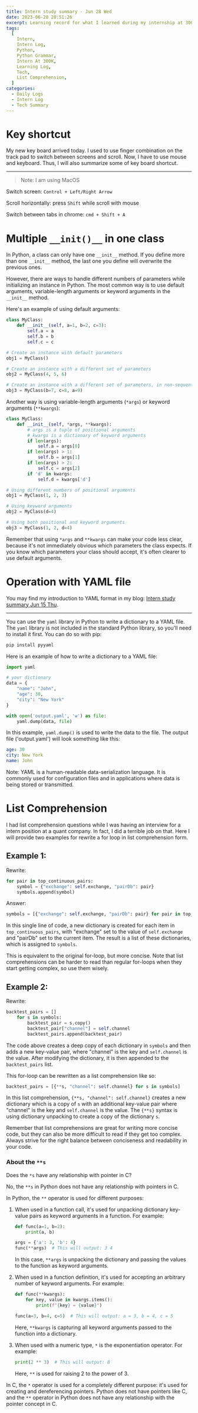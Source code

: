 ```yaml
---
title: Intern study summary - Jun 28 Wed
date: 2023-06-28 20:51:26
excerpt: Learning record for what I learned during my internship at 300K—a quant company on the day of 15th of Jun, Thu
tags:
  [
    Intern,
    Intern Log,
    Python,
    Python Grammar,
    Intern At 300K,
    Learning Log,
    Tech,
    List Comprehension,
  ]
categories:
  - Daily Logs
  - Intern Log
  - Tech Summary
---
```


# Key shortcut

My new key board arrived today. I used to use finger combination on the track pad to switch between screens and scroll. Now, I have to use mouse and keyboard. Thus, I will also summarize some of key board shortcut.

---

> Note: I am using MacOS

Switch screen: `Control + Left/Right Arrow`

Scroll horizontally: press `Shift` while scroll with mouse

Switch between tabs in chrome: `cmd + Shift + A`

# Multiple `__init()__` in one class

In Python, a class can only have one `__init__` method. If you define more than one `__init__` method, the last one you define will overwrite the previous ones.

However, there are ways to handle different numbers of parameters while initializing an instance in Python. The most common way is to use default arguments, variable-length arguments or keyword arguments in the `__init__` method.

Here's an example of using default arguments:

```python
class MyClass:
    def __init__(self, a=1, b=2, c=3):
        self.a = a
        self.b = b
        self.c = c

# Create an instance with default parameters
obj1 = MyClass()

# Create an instance with a different set of parameters
obj2 = MyClass(4, 5, 6)

# Create an instance with a different set of parameters, in non-sequential order
obj3 = MyClass(b=7, c=8, a=9)
```

Another way is using variable-length arguments (`*args`) or keyword arguments (`**kwargs`):

```python
class MyClass:
    def __init__(self, *args, **kwargs):
        # args is a tuple of positional arguments
        # kwargs is a dictionary of keyword arguments
        if len(args):
            self.a = args[0]
        if len(args) > 1:
            self.b = args[1]
        if len(args) > 2:
            self.c = args[2]
        if 'd' in kwargs:
            self.d = kwargs['d']

# Using different numbers of positional arguments
obj1 = MyClass(1, 2, 3)

# Using keyword arguments
obj2 = MyClass(d=4)

# Using both positional and keyword arguments
obj3 = MyClass(1, 2, d=4)

```

Remember that using `*args` and `**kwargs` can make your code less clear, because it's not immediately obvious which parameters the class expects. If you know which parameters your class should accept, it's often clearer to use default arguments.

# Operation with YAML file

You may find my introduction to YAML format in my blog: [Intern study summary Jun 15 Thu](https://slray.com/2023/06/23/Intern-study-summary-Jun-15-Thu/#yaml).

---

You can use the `yaml` library in Python to write a dictionary to a YAML file. The `yaml` library is not included in the standard Python library, so you'll need to install it first. You can do so with pip:

```bash
pip install pyyaml
```

Here is an example of how to write a dictionary to a YAML file:

```python
import yaml

# your dictionary
data = {
    "name": "John",
    "age": 30,
    "city": "New York"
}

with open('output.yaml', 'w') as file:
    yaml.dump(data, file)
```

In this example, `yaml.dump()` is used to write the data to the file. The output file ('output.yaml') will look something like this:

```yaml
age: 30
city: New York
name: John
```

Note: YAML is a human-readable data-serialization language. It is commonly used for configuration files and in applications where data is being stored or transmitted.

# List Comprehension

I had list comprehension questions while I was having an interview for a intern position at a quant company. In fact, I did a terrible job on that. Here I will provide two examples for rewrite a for loop in list comprehension form.

## Example 1:

Rewrite:

```python
for pair in top_continuous_pairs:
    symbol = {"exchange": self.exchange, "pairDb": pair}
    symbols.append(symbol)

```

Answer:

```python
symbols = [{"exchange": self.exchange, "pairDb": pair} for pair in top_continuous_pairs]
```

In this single line of code, a new dictionary is created for each item in `top_continuous_pairs`, with "exchange" set to the value of `self.exchange` and "pairDb" set to the current item. The result is a list of these dictionaries, which is assigned to `symbols`.

This is equivalent to the original for-loop, but more concise. Note that list comprehensions can be harder to read than regular for-loops when they start getting complex, so use them wisely.

## Example 2:

Rewrite:

```python
backtest_pairs = []
    for s in symbols:
        backtest_pair = s.copy()
        backtest_pair["channel"] = self.channel
        backtest_pairs.append(backtest_pair)
```

The code above creates a deep copy of each dictionary in `symbols` and then adds a new key-value pair, where "channel" is the key and `self.channel` is the value. After modifying the dictionary, it is then appended to the `backtest_pairs` list.

This for-loop can be rewritten as a list comprehension like so:

```python
backtest_pairs = [{**s, "channel": self.channel} for s in symbols]
```

In this list comprehension, `{**s, "channel": self.channel}` creates a new dictionary which is a copy of `s` with an additional key-value pair where "channel" is the key and `self.channel` is the value. The `{**s}` syntax is using dictionary unpacking to create a copy of the dictionary `s`.

Remember that list comprehensions are great for writing more concise code, but they can also be more difficult to read if they get too complex. Always strive for the right balance between conciseness and readability in your code.

### About the `**s`

Does the `*s` have any relationship with pointer in C?

No, the `**s` in Python does not have any relationship with pointers in C.

In Python, the `**` operator is used for different purposes:

1. When used in a function call, it's used for unpacking dictionary key-value pairs as keyword arguments in a function. For example:

   ```python
   def func(a=1, b=2):
       print(a, b)

   args = {'a': 3, 'b': 4}
   func(**args)  # This will output: 3 4
   ```

   In this case, `**args` is unpacking the dictionary and passing the values to the function as keyword arguments.

2. When used in a function definition, it's used for accepting an arbitrary number of keyword arguments. For example:

   ```python
   def func(**kwargs):
       for key, value in kwargs.items():
           print(f"{key} = {value}")

   func(a=3, b=4, c=5)  # This will output: a = 3, b = 4, c = 5
   ```

   Here, `**kwargs` is capturing all keyword arguments passed to the function into a dictionary.

3. When used with a numeric type, `*` is the exponentiation operator. For example:

   ```python
   print(2 ** 3)  # This will output: 8
   ```

   Here, `**` is used for raising 2 to the power of 3.

In C, the `*` operator is used for a completely different purpose: it's used for creating and dereferencing pointers. Python does not have pointers like C, and the `**` operator in Python does not have any relationship with the pointer concept in C.

